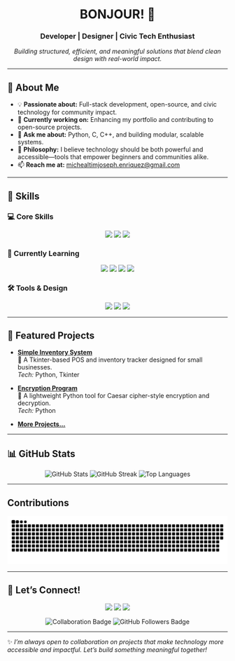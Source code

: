<h1 align="center">BONJOUR! 👋</h1>
<h3 align="center">Developer | Designer | Civic Tech Enthusiast</h3>
<p align="center">
  <em>Building structured, efficient, and meaningful solutions that blend clean design with real-world impact.</em>
</p>

---

## 🌟 About Me
- 💡 **Passionate about:** Full-stack development, open-source, and civic technology for community impact.  
- 🎯 **Currently working on:** Enhancing my portfolio and contributing to open-source projects.  
- 💬 **Ask me about:** Python, C, C++, and building modular, scalable systems.  
- 🌱 **Philosophy:** I believe technology should be both powerful and accessible—tools that empower beginners and communities alike.  
- 📫 **Reach me at:** [michealtimjoseph.enriquez@gmail.com](mailto:michealtimjoseph.enriquez@gmail.com)  

---

## 🚀 Skills

### 💻 Core Skills
<p align="center">
  <img src="https://img.shields.io/badge/-Python-3776AB?logo=python&logoColor=white&style=for-the-badge" />
  <img src="https://img.shields.io/badge/-C-A8B9CC?logo=c&logoColor=black&style=for-the-badge" />
  <img src="https://img.shields.io/badge/-C++-00599C?logo=cplusplus&logoColor=white&style=for-the-badge" />
</p>

### 🌱 Currently Learning
<p align="center">
  <img src="https://img.shields.io/badge/-JavaScript-F7DF1E?logo=javascript&logoColor=black&style=for-the-badge" />
  <img src="https://img.shields.io/badge/-HTML5-E34F26?logo=html5&logoColor=white&style=for-the-badge" />
  <img src="https://img.shields.io/badge/-CSS3-1572B6?logo=css3&logoColor=white&style=for-the-badge" />
  <img src="https://img.shields.io/badge/-React-61DAFB?logo=react&logoColor=black&style=for-the-badge" />
</p>

### 🛠 Tools & Design
<p align="center">
  <img src="https://img.shields.io/badge/-Git-F05032?logo=git&logoColor=white&style=for-the-badge" />
  <img src="https://img.shields.io/badge/-Tkinter-FF6F00?style=for-the-badge" />
  <img src="https://img.shields.io/badge/-Figma-F24E1E?logo=figma&logoColor=white&style=for-the-badge" />
</p>

---

## 🌟 Featured Projects
- **[Simple Inventory System](https://github.com/michealtimjoseph/Simple_Inventory_System)**  
  🛒 A Tkinter-based POS and inventory tracker designed for small businesses.  
  *Tech:* Python, Tkinter  

- **[Encryption Program](https://github.com/michealtimjoseph/Encryption_program)**  
  🔐 A lightweight Python tool for Caesar cipher-style encryption and decryption.  
  *Tech:* Python  

- **[More Projects...](https://github.com/michealtimjoseph?tab=repositories)**  

---

## 📊 GitHub Stats
<p align="center">
  <img src="https://github-readme-stats.vercel.app/api?username=michealtimjoseph&show_icons=true&theme=radical" alt="GitHub Stats" />
  <img src="https://github-readme-streak-stats.herokuapp.com/?user=michealtimjoseph&theme=radical" alt="GitHub Streak" />
  <img src="https://github-readme-stats.vercel.app/api/top-langs/?username=michealtimjoseph&layout=compact&theme=radical" alt="Top Languages" />
</p>

---

## Contributions
<div align="center">
  
  ![snake gif](https://github.com/michealtimjoseph/michealtimjoseph/blob/output/github-snake-dark.svg)
</div>

---

## 🤝 Let’s Connect!
<p align="center">
  <a href="https://facebook.com/emtejey" target="_blank"><img src="https://img.shields.io/badge/-Facebook-1877F2?logo=facebook&logoColor=white&style=for-the-badge" /></a>
  <a href="https://instagram.com/timjoseeeeph/" target="_blank"><img src="https://img.shields.io/badge/-Instagram-E4405F?logo=instagram&logoColor=white&style=for-the-badge" /></a>
  <a href="mailto:michealtimjoseph.enriquez@gmail.com" target="_blank"><img src="https://img.shields.io/badge/-Email-D14836?logo=gmail&logoColor=white&style=for-the-badge" /></a>
</p>

<p align="center">
  <img src="https://img.shields.io/badge/-Open%20to%20collaboration-green?style=for-the-badge" alt="Collaboration Badge" />
  <img src="https://img.shields.io/github/followers/michealtimjoseph?style=for-the-badge" alt="GitHub Followers Badge" />
</p>

---

✨ *I’m always open to collaboration on projects that make technology more accessible and impactful. Let’s build something meaningful together!*
